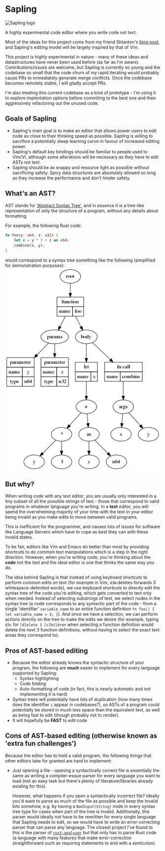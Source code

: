 # Sapling
![Sapling logo](https://raw.githubusercontent.com/kneasle/sapling/master/resources/sapling.gif)

A highly experimental code editor where you write code not text.

Most of the ideas for this project come from my friend Shtanton's [blog post](http://shtanton.com/ex.html), and Sapling's editing model will be largely inspired by that of Vim.

This project is highly experimental in nature - many of these ideas and datastructures have never been used before (as far as I'm aware).
Contributions/issues are welcome, but Sapling is currently so young and the codebase so small that the code churn of my rapid iterating would probably cause PRs to immediately generate merge conflicts.
Once the codebase becomes remotely stable, I will gladly accept PRs.

I'm also treating this current codebase as a kind of prototype - I'm using it to explore implentation options before commiting to the best one and then aggressively refactoring out the unused code.

## Goals of Sapling
- Sapling's main goal is to make an editor that allows power users to edit code as close to their thinking speed as possible.
  Sapling is willing to sacrifice a potentially steep learning curve in favour of increased editing power.
- Sapling's default key bindings should be familiar to people used to Vim/Vi, although some alterations will be necessary as they have to edit ASTs not text.
- Sapling should be as snappy and resource light as possible without sacrificing safety.
  Spicy data structures are absolutely allowed so long as they increase the performance and don't hinder safety.
  
## What's an AST?
AST stands for ['Abstract Syntax Tree'](https://en.wikipedia.org/wiki/Abstract_syntax_tree), and in essence it is a tree-like representation of only the structure of a program, without any details about formatting.

For example, the following Rust code:
```rust
fn foo(y: u64, z: u32) {
    let x = y * 3 + z as u64;
    combine(x, y);
}
```
would correspond to a syntax tree something like the following (simplified for demonstration purposes):
![Example tree](/resources/example_tree.png)


## But why?
When writing code with any text editor, you are usually only interested in a tiny subset of all the possible strings of text - those that correspond to valid
programs in whatever language you're writing.  In a **text** editor, you will spend the overwhelming majority of your time
with the text in your editor being invalid as you make edits to move between valid programs.

This is inefficient for the programmer, and causes lots of issues for software like Language Servers which have to cope as best they can with these invalid states.

To be fair, editors like Vim and Emacs do better than most by providing shortcuts to do common text manipulations which is a step in the right direction.
However, when you're writing code, you're thinking about the **code** not the text and the ideal editor is one that thinks the same way you do.

The idea behind Sapling is that instead of using keyboard shortcuts to perform common edits on text (for example in Vim, `d3W` deletes forwards 3 whitespace-delimited words), we use keyboard shortcuts to directly edit the syntax tree of the code you're editing, which gets converted to text only when needed.
Instead of selecting substrings of text, we select nodes in the syntax tree (a node corresponds to any syntactic part of the code - from a single 'identifier' `variable_name` to an entire function definition `fn foo() { let variable_name = 3; }`).
And once we have a selection, we can perform actions directly on the tree to make the edits we desire (for example, typing `d3c` for `[d]elete 3 [c]hildren` when selecting a function definition would delete the next 3 function definitions, without having to select the exact text areas they correspond to).

## Pros of AST-based editing
- Because the editor already knows the syntactic structure of your program, the following are **much** easier to implement for every language supported by Sapling:
  - Syntax highlighting
  - Code folding
  - Auto-formatting of code (in fact, this is nearly automatic and *not* implementing it is hard)
- Syntax trees will potentially have lots of duplication (how many times does the identifier `i` appear in codebases?), so ASTs of a program could potentially be stored in much less space than the equivalent text, as well as being fast to edit (though probably not to render).
- It will hopefully be **FAST** to edit code

## Cons of AST-based editing (otherwise known as 'extra fun challenges')
Because the editor *has* to hold a valid program, the following things that other editors take for granted are hard to implement:
- Just opening a file - opening a syntactically correct file is essentially the same as writing a compiler-esque parser for every language you want to load
  (not an easy task but there's plenty of literature/libraries already existing for this).
  
  However, what happens if you open a syntactically incorrect file?
  Ideally you'd want to parse as much of the file as possible and keep the invalid bits somehow, e.g. by having a `BadInput(String)` node in every syntax tree type for cases when part of the tree is invalid.
  Additionally, this parser would ideally not have to be rewritten for every single language that Sapling needs to edit,
  so we would have to write an error-correcting parser that can parse any language.
  The closest project I've found to this is the parser of [`rust-analyzer`](https://github.com/rust-analyzer/rust-analyzer) but that only has to parse Rust code (a language with many features that make error-correction straightforward such as requiring statements to end with a semicolon).
